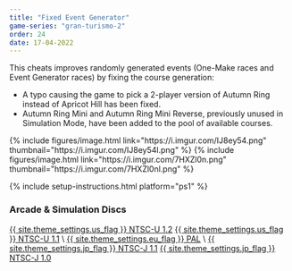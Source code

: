 ```yaml
---
title: "Fixed Event Generator"
game-series: "gran-turismo-2"
order: 24
date: 17-04-2022
---
```


This cheats improves randomly generated events (One-Make races and Event Generator races) by fixing the course generation:
* A typo causing the game to pick a 2-player version of Autumn Ring instead of Apricot Hill has been fixed.
* Autumn Ring Mini and Autumn Ring Mini Reverse, previously unused in Simulation Mode, have been added to the pool of available courses.

<div class="media-container small">
{% include figures/image.html link="https://i.imgur.com/IJ8ey54.png" thumbnail="https://i.imgur.com/IJ8ey54l.png" %}
{% include figures/image.html link="https://i.imgur.com/7HXZl0n.png" thumbnail="https://i.imgur.com/7HXZl0nl.png" %}
</div>

{% include setup-instructions.html platform="ps1" %}

### Arcade & Simulation Discs
<a href="https://github.com/CookiePLMonster/Console-Cheat-Codes/blob/master/PS1/Gran%20Turismo%202/Fixed%20event%20generator/NTSC-U%201.2.cht" class="button" role="button" target="_blank">{{ site.theme_settings.us_flag }} NTSC-U 1.2</a>
<a href="https://github.com/CookiePLMonster/Console-Cheat-Codes/blob/master/PS1/Gran%20Turismo%202/Fixed%20event%20generator/NTSC-U%201.1.cht" class="button" role="button" target="_blank">{{ site.theme_settings.us_flag }} NTSC-U 1.1</a> \\
<a href="https://github.com/CookiePLMonster/Console-Cheat-Codes/blob/master/PS1/Gran%20Turismo%202/Fixed%20event%20generator/PAL.cht" class="button" role="button" target="_blank">{{ site.theme_settings.eu_flag }} PAL</a> \\
<a href="https://github.com/CookiePLMonster/Console-Cheat-Codes/blob/master/PS1/Gran%20Turismo%202/Fixed%20event%20generator/NTSC-J%201.1.cht" class="button" role="button" target="_blank">{{ site.theme_settings.jp_flag }} NTSC-J 1.1</a>
<a href="https://github.com/CookiePLMonster/Console-Cheat-Codes/blob/master/PS1/Gran%20Turismo%202/Fixed%20event%20generator/NTSC-J%201.0.cht" class="button" role="button" target="_blank">{{ site.theme_settings.jp_flag }} NTSC-J 1.0</a>
